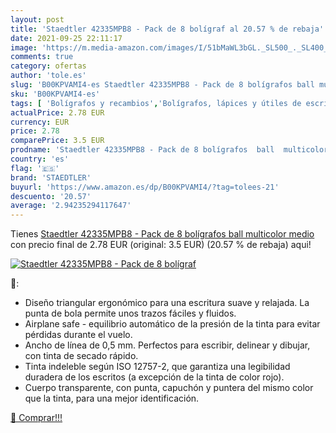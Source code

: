 ```yaml
---
layout: post
title: 'Staedtler 42335MPB8 - Pack de 8 bolígraf al 20.57 % de rebaja'
date: 2021-09-25 22:11:17
image: 'https://m.media-amazon.com/images/I/51bMaWL3bGL._SL500_._SL400_.jpg'
comments: true
category: ofertas
author: 'tole.es'
slug: 'B00KPVAMI4-es Staedtler 42335MPB8 - Pack de 8 bolígrafos ball multicolor...'
sku: 'B00KPVAMI4-es'
tags: [ 'Bolígrafos y recambios','Bolígrafos, lápices y útiles de escritura','Juegos de bolígrafos','Juguetes','Juguetes y juegos','Oficina y papelería','bolígrafos','staedtler', ]
actualPrice: 2.78 EUR
currency: EUR
price: 2.78
comparePrice: 3.5 EUR
prodname: 'Staedtler 42335MPB8 - Pack de 8 bolígrafos  ball  multicolor  medio'
country: 'es'
flag: '🇪🇸'
brand: 'STAEDTLER'
buyurl: 'https://www.amazon.es/dp/B00KPVAMI4/?tag=tolees-21'
descuento: '20.57'
average: '2.94235294117647'
---
```


Tienes [Staedtler 42335MPB8 - Pack de 8 bolígrafos  ball  multicolor  medio](https://www.amazon.es/dp/B00KPVAMI4/?tag=tolees-21) con precio final de  2.78 EUR (original: 3.5 EUR) (20.57 %  de rebaja) aqui!

[![Staedtler 42335MPB8 - Pack de 8 bolígraf](https://m.media-amazon.com/images/I/51bMaWL3bGL._SL500_._SL400_.jpg)](https://www.amazon.es/dp/B00KPVAMI4/?tag=tolees-21)

🔎:

- Diseño triangular ergonómico para una escritura suave y relajada. La punta de bola permite unos trazos fáciles y fluidos.
- Airplane safe - equilibrio automático de la presión de la tinta para evitar pérdidas durante el vuelo.
- Ancho de línea de 0,5 mm. Perfectos para escribir, delinear y dibujar, con tinta de secado rápido.
- Tinta indeleble según ISO 12757-2, que garantiza una legibilidad duradera de los escritos (a excepción de la tinta de color rojo).
- Cuerpo transparente, con punta, capuchón y puntera del mismo color que la tinta, para una mejor identificación.

[🛒 Comprar!!!](https://www.amazon.es/dp/B00KPVAMI4/?tag=tolees-21)
